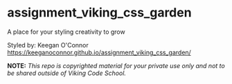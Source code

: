 assignment_viking_css_garden
============================

A place for your styling creativity to grow

Styled by: Keegan O'Connor
https://keeganoconnor.github.io/assignment_viking_css_garden/

**NOTE:** *This repo is copyrighted material for your private use only and not to be shared outside of Viking Code School.*
